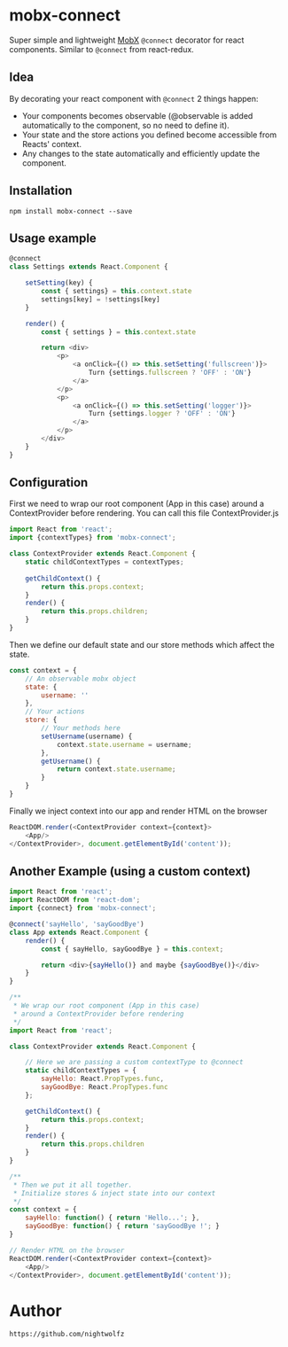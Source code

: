 # mobx-connect

Super simple and lightweight [MobX](https://github.com/mobxjs/mobx) `@connect` decorator for react components.
Similar to `@connect` from react-redux.

## Idea

By decorating your react component with `@connect` 2 things happen:

+ Your components becomes observable (@observable is added automatically to the component, so no need to define it).
+ Your state and the store actions you defined become accessible from Reacts' context.
+ Any changes to the state automatically and efficiently update the component.

## Installation

    npm install mobx-connect --save
    
    
    
## Usage example
```js
@connect
class Settings extends React.Component {

    setSetting(key) {
        const { settings} = this.context.state
        settings[key] = !settings[key]
    }

    render() {
        const { settings } = this.context.state

        return <div>
            <p>
                <a onClick={() => this.setSetting('fullscreen')}>
                    Turn {settings.fullscreen ? 'OFF' : 'ON'}
                </a>
            </p>
            <p>
                <a onClick={() => this.setSetting('logger')}>
                    Turn {settings.logger ? 'OFF' : 'ON'}
                </a>
            </p>
        </div>
    }
}
```




## Configuration
First we need to wrap our root component (App in this case)
around a ContextProvider before rendering. You can call this file ContextProvider.js
 
```js
import React from 'react';
import {contextTypes} from 'mobx-connect';

class ContextProvider extends React.Component {
    static childContextTypes = contextTypes;
    
    getChildContext() {
        return this.props.context;
    }
    render() {
        return this.props.children;
    }
}
```

Then we define our default state and our store methods which affect the state.

```js
const context = {
    // An observable mobx object
    state: {
        username: ''
    },
    // Your actions
    store: {
        // Your methods here
        setUsername(username) {
            context.state.username = username;
        },
        getUsername() {
            return context.state.username;
        }
    }
}
```

Finally we inject context into our app and render HTML on the browser
```js
ReactDOM.render(<ContextProvider context={context}>
    <App/>
</ContextProvider>, document.getElementById('content'));
```



## Another Example (using a custom context)

```js
import React from 'react';
import ReactDOM from 'react-dom';
import {connect} from 'mobx-connect';

@connect('sayHello', 'sayGoodBye')
class App extends React.Component {
    render() {
        const { sayHello, sayGoodBye } = this.context;

        return <div>{sayHello()} and maybe {sayGoodBye()}</div>
    }
}

/**
 * We wrap our root component (App in this case)
 * around a ContextProvider before rendering
 */
import React from 'react';

class ContextProvider extends React.Component {

    // Here we are passing a custom contextType to @connect
    static childContextTypes = {
        sayHello: React.PropTypes.func,
        sayGoodBye: React.PropTypes.func
    };

    getChildContext() {
        return this.props.context;
    }
    render() {
        return this.props.children
    }
}

/**
 * Then we put it all together.
 * Initialize stores & inject state into our context
 */
const context = {
    sayHello: function() { return 'Hello...'; },
    sayGoodBye: function() { return 'sayGoodBye !'; }
}

// Render HTML on the browser
ReactDOM.render(<ContextProvider context={context}>
    <App/>
</ContextProvider>, document.getElementById('content'));
```

# Author

    https://github.com/nightwolfz
